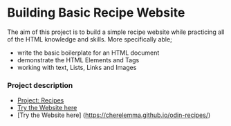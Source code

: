 # Building Basic Recipe Website

The aim of this project is to build a simple recipe website while practicing all of the HTML knowledge and skills.
More specifically able;
- write the basic boilerplate for an HTML document
- demonstrate the HTML Elements and Tags
- working with text, Lists, Links and Images

### Project description
- [Project: Recipes](https://www.theodinproject.com/paths/foundations/courses/foundations/lessons/recipes)
- [Try the Website here](https://www.theodinproject.com/paths/foundations/courses/foundations/lessons/recipes)
- [Try the Website here] (https://cherelemma.github.io/odin-recipes/)
